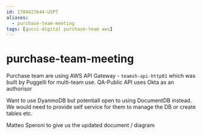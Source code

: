 ```yaml
---
id: 1708427644-USPT
aliases:
  - purchase-team-meeting
tags: [gucci-digital purchase-team aws]
---
```


# purchase-team-meeting

Purchase team are using AWS API Gateway - `teamsh-api-http01` which was built by Puggelli for multi-team use.
QA-Public API uses Okta as an authorisor

Want to use DyanmoDB but potentiall open to using DocumentDB instead. We would need to provide self service for them to manage the DB or create tables etc.

Matteo Speroni to give us the updated document / diagram


